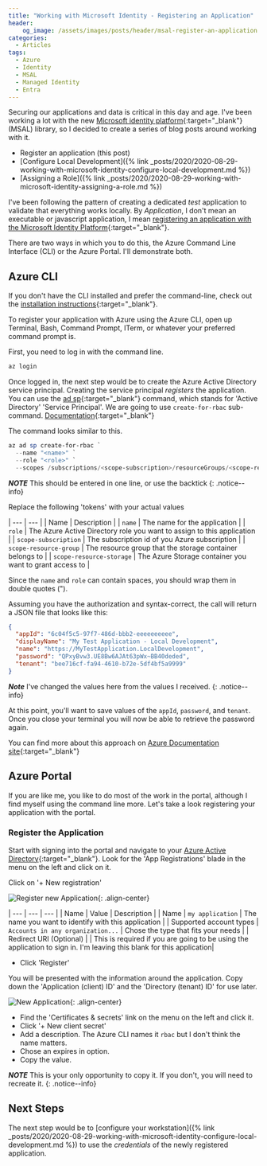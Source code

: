 ```yaml
---
title: "Working with Microsoft Identity - Registering an Application"
header:
    og_image: /assets/images/posts/header/msal-register-an-application.png
categories:
  - Articles
tags:
  - Azure
  - Identity
  - MSAL
  - Managed Identity
  - Entra
---
```

Securing our applications and data is critical in this day and age.  I've been working a lot with the new [Microsoft identity platform](https://docs.microsoft.com/en-us/azure/active-directory/develop/?wt.mc_id=DT-MVP-4024623){:target="_blank"}  (MSAL) library, so I decided to create a series of blog posts around working with it.

* Register an application (this post)
* [Configure Local Development]({% link _posts/2020/2020-08-29-working-with-microsoft-identity-configure-local-development.md  %})
* [Assigning a Role]({% link _posts/2020/2020-08-29-working-with-microsoft-identity-assigning-a-role.md %})

I've been following the pattern of creating a dedicated *test* application to validate that everything works locally. By *Application*, I don't mean an executable or javascript application, I mean [registering an application with the Microsoft Identity Platform](https://docs.microsoft.com/en-us/azure/active-directory/develop/quickstart-register-app?wt.mc_id=DT-MVP-4024623){:target="_blank"}.

There are two ways in which you to do this, the Azure Command Line Interface (CLI) or the Azure Portal.  I'll demonstrate both.

## Azure CLI

If you don't have the CLI installed and prefer the command-line, check out the [installation instructions](https://docs.microsoft.com/en-us/cli/azure/install-azure-cli-windows?wt.mc_id=DT-MVP-4024623){:target="_blank"}.

To register your application with Azure using the Azure CLI, open up Terminal, Bash, Command Prompt, ITerm, or whatever your preferred command prompt is.

First, you need to log in with the command line.

```powershell
az login
```

Once logged in, the next step would be to create the Azure Active Directory service principal.  Creating the service principal *registers* the application.  You can use the [ad sp](https://docs.microsoft.com/en-us/cli/azure/ad/sp?view=azure-cli-latest&?wt.mc_id=DT-MVP-4024623){:target="_blank"} command, which stands for 'Active Directory' 'Service Principal'. We are going to use `create-for-rbac` sub-command. [Documentation](https://docs.microsoft.com/en-us/cli/azure/ad/sp?view=azure-cli-latest#az-ad-sp-create-for-rbac?wt.mc_id=DT-MVP-4024623){:target="_blank"}

The command looks similar to this.

```powershell
az ad sp create-for-rbac `
  --name "<name>" `
  --role "<role>" `
  --scopes /subscriptions/<scope-subscription>/resourceGroups/<scope-resource-group>/providers/Microsoft.Storage/storageAccounts/<scope-resource-storage>
```

***NOTE*** This should be entered in one line, or use the backtick
{: .notice--info}

Replace the following 'tokens' with your actual values

| --- | --- |
| Name  | Description |
| `name` | The name for the application |
| `role` | The Azure Active Directory role you want to assign to this application |
| `scope-subscription` | The subscription id of you Azure subscription |
| `scope-resource-group` | The resource group that the storage container belongs to |
| `scope-resource-storage` | The Azure Storage container you want to grant access to |

Since the `name` and `role` can contain spaces, you should wrap them in double quotes (").

Assuming you have the authorization and syntax-correct, the call will return a JSON file that looks like this:

```json
{
  "appId": "6c04f5c5-97f7-486d-bbb2-eeeeeeeeee",
  "displayName": "My Test Application - Local Development",
  "name": "https://MyTestApplication.LocalDevelopment",
  "password": "QPxyBvw3.UE8Bw6AJAt63pWx~BB40deded",
  "tenant": "bee716cf-fa94-4610-b72e-5df4bf5a9999"
}
```

***Note*** I've changed the values here from the values I received.
{: .notice--info}

At this point, you'll want to save values of the `appId`, `password`, and `tenant`.  Once you close your terminal you will now be able to retrieve the password again.

You can find more about this approach on [Azure Documentation site](https://docs.microsoft.com/en-us/azure/storage/common/storage-auth-aad-rbac-cli?toc=/azure/storage/blobs/toc.json&?wt.mc_id=DT-MVP-4024623){:target="_blank"}

## Azure Portal

If you are like me, you like to do most of the work in the portal, although I find myself using the command line more.  Let's take a look registering your application with the portal.

### Register the Application

Start with signing into the portal and navigate to your [Azure Active Directory](https://portal.azure.com/#blade/Microsoft_AAD_IAM/ActiveDirectoryMenuBlade/Overview){:target="_blank"}. Look for the 'App Registrations' blade in the menu on the left and click on it.

Click on '+ New registration'

![Register new Application](/assets/images/posts/protect-api-create-application.png){: .align-center}

| --- | --- | --- |
| Name | Value | Description |
| Name | `my application` | The name you want to identify with this application |
| Supported account types | `Accounts in any organization...` | Chose the type that fits your needs |
| Redirect URI (Optional) |  | This is required if you are going to be using the application to sign in.  I'm leaving this blank for this application|

* Click 'Register'

You will be presented with the information around the application.  Copy down the 'Application (client) ID' and the 'Directory (tenant) ID' for use later.

![New Application](/assets/images/posts/securing-container-app-id.png){: .align-center}

* Find the 'Certificates & secrets' link on the menu on the left and click it.
* Click '+ New client secret'
* Add a description.  The Azure CLI names it `rbac` but I don't think the name matters.
* Chose an expires in option.
* Copy the value.

***NOTE*** This is your only opportunity to copy it.  If you don't, you will need to recreate it.
{: .notice--info}

## Next Steps

The next step would be to [configure your workstation]({% link _posts/2020/2020-08-29-working-with-microsoft-identity-configure-local-development.md %}) to use the *credentials* of the newly registered application.
